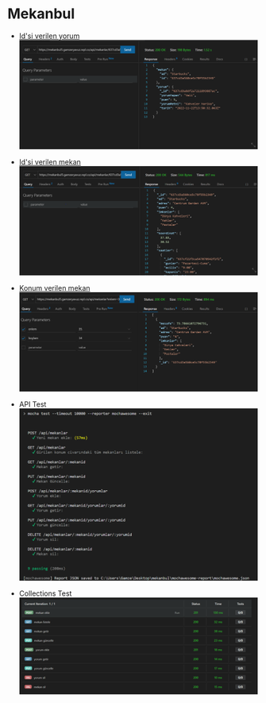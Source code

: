 # Mekanbul

- [Id'si verilen yorum](https://mekanbul5.gamzeryavuz.repl.co/api/mekanlar/637cd3a560ce5c78f55b2349/yorumlar/637cd3a8df2a7211893887ac)
  ![](https://github.com/gamzeeryavuz/mekanbul/blob/odev5/resimler/BelirliYorum.PNG)

- [Id'si verilen mekan](https://mekanbul5.gamzeryavuz.repl.co/api/mekanlar/637cd3a560ce5c78f55b2349)
 ![](https://github.com/gamzeeryavuz/mekanbul/blob/odev5/resimler/belirliMekan.PNG)
 
- [Konum verilen mekan](https://mekanbul5.gamzeryavuz.repl.co/api/mekanlar?enlem=35.&&boylam=34)
  ![](https://github.com/gamzeeryavuz/mekanbul/blob/odev5/resimler/konumMekan.PNG)

- API Test
 ![](https://github.com/gamzeeryavuz/mekanbul/blob/odev6/resimler/APITest.PNG)
 
- Collections Test
 ![](https://github.com/gamzeeryavuz/mekanbul/blob/odev6/resimler/collectionsTest.png)

